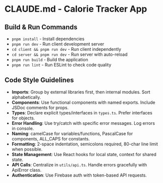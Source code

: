 # CLAUDE.md - Calorie Tracker App

## Build & Run Commands
- `pnpm install` - Install dependencies
- `pnpm run dev` - Run client development server
- `cd client && pnpm run dev` - Run client independently 
- `cd server && pnpm run dev` - Run server with auto-reload
- `pnpm run build` - Build the application
- `pnpm run lint` - Run ESLint to check code quality

## Code Style Guidelines
- **Imports**: Group by external libraries first, then internal modules. Sort alphabetically.
- **Components**: Use functional components with named exports. Include JSDoc comments for props.
- **Types**: Declare explicit types/interfaces in `types.ts`. Prefer interfaces for objects.
- **Error Handling**: Use try/catch with specific error messages. Log errors in console.
- **Naming**: camelCase for variables/functions, PascalCase for components, ALL_CAPS for constants.
- **Formatting**: 2-space indentation, semicolons required, 80-char line limit when possible.
- **State Management**: Use React hooks for local state, context for shared state.
- **API Calls**: Centralize in `utils/api.ts`. Handle errors gracefully with ApiError class.
- **Authentication**: Use Firebase auth with token-based API requests.